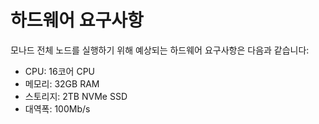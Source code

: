 # 하드웨어 요구사항

모나드 전체 노드를 실행하기 위해 예상되는 하드웨어 요구사항은 다음과 같습니다:

- CPU: 16코어 CPU
- 메모리: 32GB RAM
- 스토리지: 2TB NVMe SSD
- 대역폭: 100Mb/s
